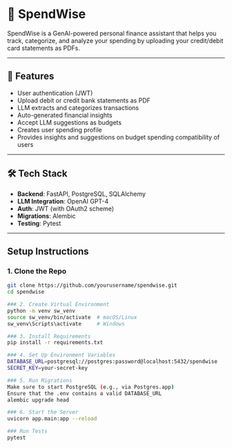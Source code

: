 # 💸 SpendWise

SpendWise is a GenAI-powered personal finance assistant that helps you track, categorize, and analyze your spending by uploading your credit/debit card statements as PDFs.

---

## 🚀 Features

- User authentication (JWT)
- Upload debit or credit bank statements as PDF
- LLM extracts and categorizes transactions
- Auto-generated financial insights
- Accept LLM suggestions as budgets
- Creates user spending profile
- Provides insights and suggestions on budget spending compatibility of users

---

## 🛠️ Tech Stack

- **Backend**: FastAPI, PostgreSQL, SQLAlchemy
- **LLM Integration**: OpenAI GPT-4
- **Auth**: JWT (with OAuth2 scheme)
- **Migrations**: Alembic
- **Testing**: Pytest

---

## Setup Instructions

### 1. Clone the Repo
```bash
git clone https://github.com/yourusername/spendwise.git
cd spendwise

### 2. Create Virtual Environment
python -m venv sw_venv
source sw_venv/bin/activate  # macOS/Linux
sw_venv\Scripts\activate     # Windows

### 3. Install Requirements
pip install -r requirements.txt

### 4. Set Up Environment Variables
DATABASE_URL=postgresql://postgres:password@localhost:5432/spendwise
SECRET_KEY=your-secret-key

### 5. Run Migrations
Make sure to start PostgreSQL (e.g., via Postgres.app)
Ensure that the .env contains a valid DATABASE_URL
alembic upgrade head

### 6. Start the Server
uvicorn app.main:app --reload

### Run Tests
pytest
